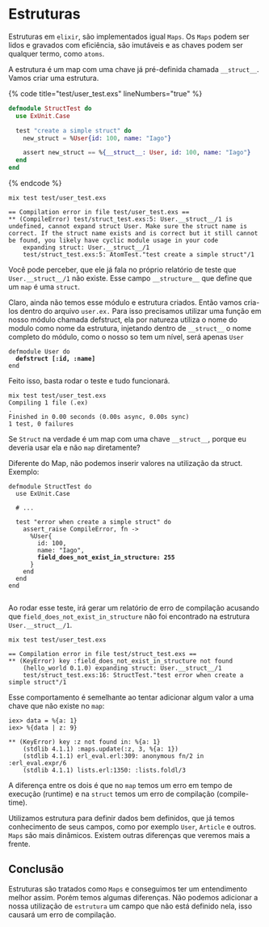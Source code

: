 # Estruturas

Estruturas em `elixir`, são implementados igual `Maps`. Os `Maps` podem ser lidos e gravados com eficiência, são imutáveis e as chaves podem ser qualquer termo, como `atoms`.

A estrutura é um map com uma chave já pré-definida chamada `__struct__`. Vamos criar uma estrutura.

{% code title="test/user_test.exs" lineNumbers="true" %}
```elixir
defmodule StructTest do
  use ExUnit.Case

  test "create a simple struct" do
    new_struct = %User{id: 100, name: "Iago"}

    assert new_struct == %{__struct__: User, id: 100, name: "Iago"}
  end
end
```
{% endcode %}

```shell
mix test test/user_test.exs  

== Compilation error in file test/user_test.exs ==
** (CompileError) test/struct_test.exs:5: User.__struct__/1 is undefined, cannot expand struct User. Make sure the struct name is correct. If the struct name exists and is correct but it still cannot be found, you likely have cyclic module usage in your code
    expanding struct: User.__struct__/1
    test/struct_test.exs:5: AtomTest."test create a simple struct"/1
```

Você pode perceber, que ele já fala no próprio relatório de teste que `User.__struct__/1` não existe. Esse campo `__structure__` que define que um `map` é uma `struct`.

Claro, ainda não temos esse módulo e estrutura criados. Então vamos cria-los dentro do arquivo `user.ex.` Para isso precisamos utilizar uma função em nosso módulo chamada defstruct, ela por natureza utiliza o nome do modulo como nome da estrutura, injetando dentro de `__struct__` o nome completo do módulo, como o nosso so tem um nível, será apenas `User`

<pre class="language-elixir" data-title="lib/user.ex" data-line-numbers><code class="lang-elixir">defmodule User do
<strong>  defstruct [:id, :name]
</strong>end
</code></pre>

Feito isso, basta rodar o teste e tudo funcionará.

```shell
mix test test/user_test.exs
Compiling 1 file (.ex)
.
Finished in 0.00 seconds (0.00s async, 0.00s sync)
1 test, 0 failures
```

Se `Struct` na verdade é um map com uma chave `__struct__`, porque eu deveria usar ela e não `map` diretamente?

Diferente do Map, não podemos inserir valores na utilização da struct. Exemplo:

<pre class="language-elixir" data-title="test/user_test.exs" data-line-numbers><code class="lang-elixir">defmodule StructTest do
  use ExUnit.Case

  # ...

  test "error when create a simple struct" do
    assert_raise CompileError, fn ->
      %User{
        id: 100,
        name: "Iago",
<strong>        field_does_not_exist_in_structure: 255
</strong>      }
    end
  end
end

</code></pre>

Ao rodar esse teste, irá gerar um relatório de erro de compilação acusando que `field_does_not_exist_in_structure` não foi encontrado na estrutura `User.__struct__/1`.

```shell
mix test test/user_test.exs

== Compilation error in file test/struct_test.exs ==
** (KeyError) key :field_does_not_exist_in_structure not found
    (hello_world 0.1.0) expanding struct: User.__struct__/1
    test/struct_test.exs:16: StructTest."test error when create a simple struct"/1
```

Esse comportamento é semelhante ao tentar adicionar algum valor a uma chave que não existe no `map`:

```shell
iex> data = %{a: 1}
iex> %{data | z: 9}

** (KeyError) key :z not found in: %{a: 1}
    (stdlib 4.1.1) :maps.update(:z, 3, %{a: 1})
    (stdlib 4.1.1) erl_eval.erl:309: anonymous fn/2 in :erl_eval.expr/6
    (stdlib 4.1.1) lists.erl:1350: :lists.foldl/3
```

A diferença entre os dois é que no `map` temos um erro em tempo de execução (runtime) e na `struct` temos um erro de compilação (compile-time).

Utilizamos estrutura para definir dados bem definidos, que já temos conhecimento de seus campos, como por exemplo `User`, `Article` e outros. `Maps` são mais dinâmicos. Existem outras diferenças que veremos mais a frente.

## Conclusão

Estruturas são tratados como `Maps` e conseguimos ter um entendimento melhor assim. Porém temos algumas diferenças. Não podemos adicionar a nossa utilização de `estrutura` um campo que não está definido nela, isso causará um erro de compilação.&#x20;
